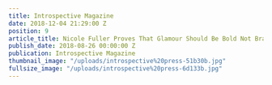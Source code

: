 ```yaml
---
title: Introspective Magazine
date: 2018-12-04 21:29:00 Z
position: 9
article_title: Nicole Fuller Proves That Glamour Should Be Bold Not Brash
publish_date: 2018-08-26 00:00:00 Z
publication: Introspective Magazine
thumbnail_image: "/uploads/introspective%20press-51b30b.jpg"
fullsize_image: "/uploads/introspective%20press-6d133b.jpg"
---
```


